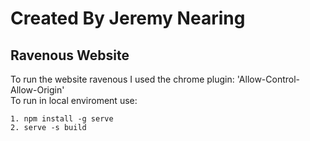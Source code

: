 # Created By Jeremy Nearing

## Ravenous Website
To run the website ravenous I used the chrome plugin: 'Allow-Control-Allow-Origin'  
To run in local enviroment use:
```
1. npm install -g serve
2. serve -s build
```
